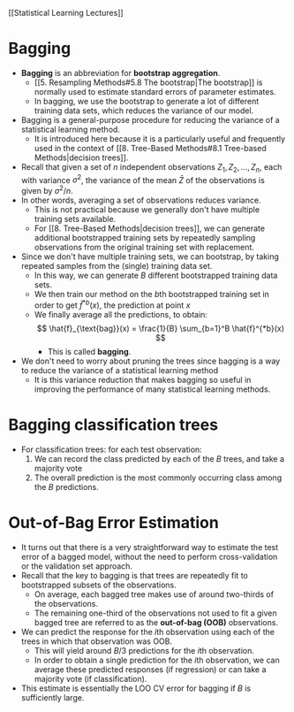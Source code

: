 [[Statistical Learning Lectures]]

# Bagging
- **Bagging** is an abbreviation for **bootstrap aggregation**.
    - [[5. Resampling Methods#5.8 The bootstrap|The bootstrap]] is normally used to estimate standard errors of parameter estimates.
    - In bagging, we use the bootstrap to generate a lot of different training data sets, which reduces the variance of our model.
- Bagging is a general-purpose procedure for reducing the variance of a statistical learning method.
    - It is introduced here because it is a particularly useful and frequently used in the context of [[8. Tree-Based Methods#8.1 Tree-based Methods|decision trees]].
- Recall that given a set of $n$ independent observations $Z_1, Z_2, \dots, Z_n$, each with variance $\sigma^2$, the variance of the mean $\bar{Z}$ of the observations is given by $\sigma^2/n$.
- In other words, averaging a set of observations reduces variance.
    - This is not practical because we generally don't have multiple training sets available.
    - For [[8. Tree-Based Methods|decision trees]], we can generate additional bootstrapped training sets by repeatedly sampling observations from the original training set with replacement.
- Since we don't have multiple training sets, we can bootstrap, by taking repeated samples from the (single) training data set.
    - In this way, we can generate $B$ different bootstrapped training data sets.
    - We then train our method on the $b$th bootstrapped training set in order to get $\hat{f}^{*b}(x)$, the prediction at point $x$
    - We finally average all the predictions, to obtain:
        $$
        \hat{f}_{\text{bag}}(x) = \frac{1}{B} \sum_{b=1}^B \hat{f}^{*b}(x)
        $$
        - This is called **bagging**.
- We don't need to worry about pruning the trees since bagging is a way to reduce the variance of a statistical learning method
    - It is this variance reduction that makes bagging so useful in improving the performance of many statistical learning methods.

# Bagging classification trees

- For classification trees: for each test observation:
    1. We can record the class predicted by each of the $B$ trees, and take a majority vote
    2. The overall prediction is the most commonly occurring class among the $B$ predictions.

# Out-of-Bag Error Estimation

- It turns out that there is a very straightforward way to estimate the test error of a bagged model, without the need to perform cross-validation or the validation set approach.
- Recall that the key to bagging is that trees are repeatedly fit to bootstrapped subsets of the observations.
    - On average, each bagged tree makes use of around two-thirds of the observations.
    - The remaining one-third of the observations not used to fit a given bagged tree are referred to as the **out-of-bag (OOB)** observations.
- We can predict the response for the $i$th observation using each of the trees in which that observation was OOB.
    - This will yield around $B/3$ predictions for the $i$th observation.
    - In order to obtain a single prediction for the $i$th observation, we can average these predicted responses (if regression) or can take a majority vote (if classification).
- This estimate is essentially the LOO CV error for bagging if $B$ is sufficiently large.
